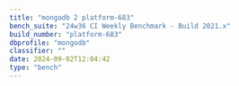 ```yaml
---
title: "mongodb 2 platform-683"
bench_suite: "24w36 CI Weekly Benchmark - Build 2021.x"
build_number: "platform-683"
dbprofile: "mongodb"
classifier: ""
date: 2024-09-02T12:04:42
type: "bench"
---
```

